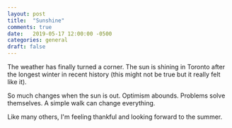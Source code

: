 ```yaml
---
layout: post
title:  "Sunshine"
comments: true
date:   2019-05-17 12:00:00 -0500
categories: general
draft: false
---
```


The weather has finally turned a corner. The sun is shining in Toronto after the longest winter in recent history (this might not be true but it really felt like it). 

So much changes when the sun is out. Optimism abounds. Problems solve themselves. A simple walk can change everything.

Like many others, I'm feeling thankful and looking forward to the summer.